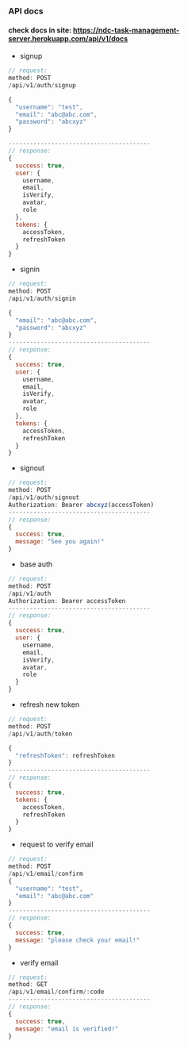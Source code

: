 ### API docs

#### check docs in site: https://ndc-task-management-server.herokuapp.com/api/v1/docs

- signup

```js
// request:
method: POST
/api/v1/auth/signup

{
  "username": "test",
  "email": "abc@abc.com",
  "password": "abcxyz"
}

----------------------------------------
// response:
{
  success: true,
  user: {
    username,
    email,
    isVerify,
    avatar,
    role
  },
  tokens: {
    accessToken,
    refreshToken
  }
}
```

- signin

```js
// request:
method: POST
/api/v1/auth/signin

{
  "email": "abc@abc.com",
  "password": "abcxyz"
}
----------------------------------------
// response:
{
  success: true,
  user: {
    username,
    email,
    isVerify,
    avatar,
    role
  },
  tokens: {
    accessToken,
    refreshToken
  }
}

```

- signout

```js
// request:
method: POST
/api/v1/auth/signout
Authorization: Bearer abcxyz(accessToken)
----------------------------------------
// response:
{
  success: true,
  message: "See you again!"
}
```

- base auth

```js
// request:
method: POST
/api/v1/auth
Authorization: Bearer accessToken
----------------------------------------
// response:
{
  success: true,
  user: {
    username,
    email,
    isVerify,
    avatar,
    role
  }
}
```

- refresh new token

```js
// request:
method: POST
/api/v1/auth/token

{
  "refreshToken": refreshToken
}
----------------------------------------
// response:
{
  success: true,
  tokens: {
    accessToken,
    refreshToken
  }
}
```

- request to verify email

```js
// request:
method: POST
/api/v1/email/confirm
{
  "username": "test",
  "email": "abc@abc.com"
}
----------------------------------------
// response:
{
  success: true,
  message: "please check your email!"
}
```

- verify email

```js
// request:
method: GET
/api/v1/email/confirm/:code
----------------------------------------
// response:
{
  success: true,
  message: "email is verified!"
}
```
